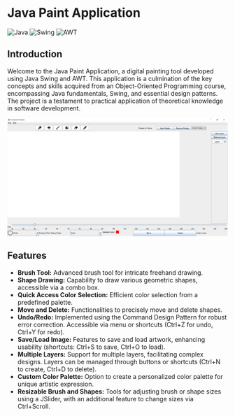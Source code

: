 # Java Paint Application

![Java](https://img.shields.io/badge/-Java-ED8B00?style=flat&logo=Java&logoColor=white)
![Swing](https://img.shields.io/badge/-Swing-ED8B00?style=flat&logo=Java&logoColor=white)
![AWT](https://img.shields.io/badge/-AWT-ED8B00?style=flat&logo=Java&logoColor=white)


## Introduction
Welcome to the Java Paint Application, a digital painting tool developed using Java Swing and AWT. This application is a culmination of the key concepts and skills acquired from an Object-Oriented Programming course, encompassing Java fundamentals, Swing, and essential design patterns. The project is a testament to practical application of theoretical knowledge in software development.

![Database Schema](docs/images/paintapp_v_2.png)

## Features
- **Brush Tool:** Advanced brush tool for intricate freehand drawing.
- **Shape Drawing:** Capability to draw various geometric shapes, accessible via a combo box.
- **Quick Access Color Selection:** Efficient color selection from a predefined palette.
- **Move and Delete:** Functionalities to precisely move and delete shapes.
- **Undo/Redo:** Implemented using the Command Design Pattern for robust error correction. Accessible via menu or shortcuts (Ctrl+Z for undo, Ctrl+Y for redo).
- **Save/Load Image:** Features to save and load artwork, enhancing usability (shortcuts: Ctrl+S to save, Ctrl+O to load).
- **Multiple Layers:** Support for multiple layers, facilitating complex designs. Layers can be managed through buttons or shortcuts (Ctrl+N to create, Ctrl+D to delete).
- **Custom Color Palette:** Option to create a personalized color palette for unique artistic expression.
- **Resizable Brush and Shapes:** Tools for adjusting brush or shape sizes using a JSlider, with an additional feature to change sizes via Ctrl+Scroll.
